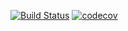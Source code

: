 [![Build Status](https://travis-ci.org/MichaelDedun/job4j.svg?branch=master)](https://travis-ci.org/MichaelDedun/job4j)
[![codecov](https://codecov.io/gh/MichaelDedun/job4j/branch/master/graph/badge.svg)](https://codecov.io/gh/MichaelDedun/job4j)